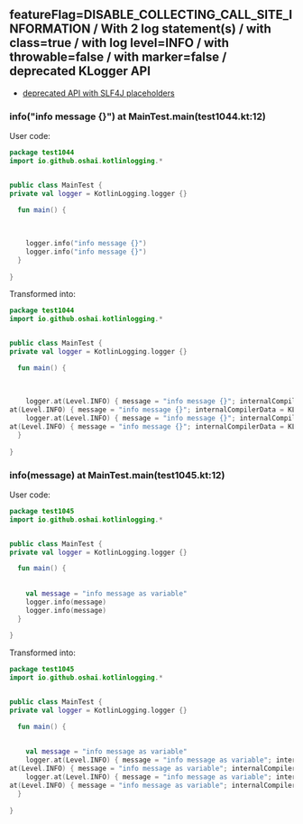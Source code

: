 ## featureFlag=DISABLE_COLLECTING_CALL_SITE_INFORMATION / With 2 log statement(s) / with class=true / with log level=INFO / with throwable=false / with marker=false / deprecated KLogger API

* [deprecated API with SLF4J placeholders](deprecated-slf4j-placeholders.md)

###  info("info message {}") at MainTest.main(test1044.kt:12)

User code:
```kotlin
package test1044
import io.github.oshai.kotlinlogging.*


public class MainTest {
private val logger = KotlinLogging.logger {}

  fun main() {
    
    
    
    logger.info("info message {}")
    logger.info("info message {}")
  }
  
}


```
  
Transformed into:
```kotlin
package test1044
import io.github.oshai.kotlinlogging.*


public class MainTest {
private val logger = KotlinLogging.logger {}

  fun main() {
    
    
    
    logger.at(Level.INFO) { message = "info message {}"; internalCompilerData = KLoggingEventBuilder.InternalCompilerData(messageTemplate = ""info message {}"")
at(Level.INFO) { message = "info message {}"; internalCompilerData = KLoggingEventBuilder.InternalCompilerData(messageTemplate = ""info message {}"")
    logger.at(Level.INFO) { message = "info message {}"; internalCompilerData = KLoggingEventBuilder.InternalCompilerData(messageTemplate = ""info message {}"")
at(Level.INFO) { message = "info message {}"; internalCompilerData = KLoggingEventBuilder.InternalCompilerData(messageTemplate = ""info message {}"")
  }
  
}


```

###  info(message) at MainTest.main(test1045.kt:12)

User code:
```kotlin
package test1045
import io.github.oshai.kotlinlogging.*


public class MainTest {
private val logger = KotlinLogging.logger {}

  fun main() {
    
    
    val message = "info message as variable"
    logger.info(message)
    logger.info(message)
  }
  
}


```
  
Transformed into:
```kotlin
package test1045
import io.github.oshai.kotlinlogging.*


public class MainTest {
private val logger = KotlinLogging.logger {}

  fun main() {
    
    
    val message = "info message as variable"
    logger.at(Level.INFO) { message = "info message as variable"; internalCompilerData = KLoggingEventBuilder.InternalCompilerData(messageTemplate = "message")
at(Level.INFO) { message = "info message as variable"; internalCompilerData = KLoggingEventBuilder.InternalCompilerData(messageTemplate = "message")
    logger.at(Level.INFO) { message = "info message as variable"; internalCompilerData = KLoggingEventBuilder.InternalCompilerData(messageTemplate = "message")
at(Level.INFO) { message = "info message as variable"; internalCompilerData = KLoggingEventBuilder.InternalCompilerData(messageTemplate = "message")
  }
  
}


```

